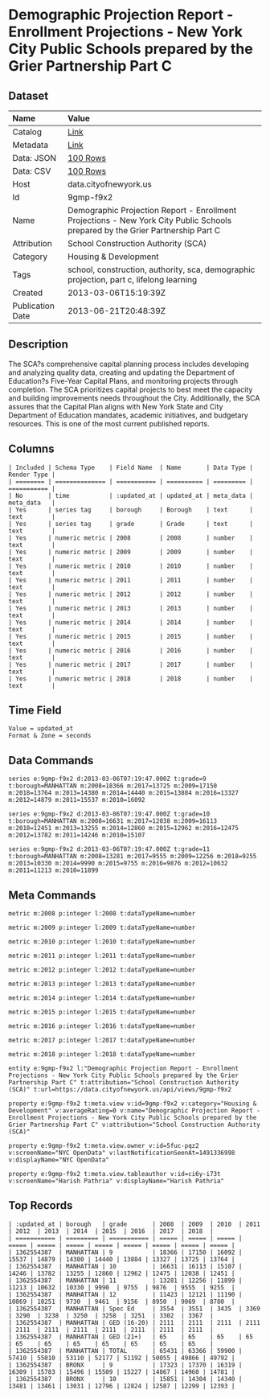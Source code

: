 # Demographic Projection Report - Enrollment Projections - New York City Public Schools prepared by the Grier Partnership Part C

## Dataset

| Name | Value |
| :--- | :---- |
| Catalog | [Link](https://catalog.data.gov/dataset/demographic-projection-report-enrollment-projections-new-york-city-public-schools-prepared-29ec4) |
| Metadata | [Link](https://data.cityofnewyork.us/api/views/9gmp-f9x2) |
| Data: JSON | [100 Rows](https://data.cityofnewyork.us/api/views/9gmp-f9x2/rows.json?max_rows=100) |
| Data: CSV | [100 Rows](https://data.cityofnewyork.us/api/views/9gmp-f9x2/rows.csv?max_rows=100) |
| Host | data.cityofnewyork.us |
| Id | 9gmp-f9x2 |
| Name | Demographic Projection Report - Enrollment Projections - New York City Public Schools prepared by the Grier Partnership Part C |
| Attribution | School Construction Authority (SCA) |
| Category | Housing & Development |
| Tags | school, construction, authority, sca, demographic projection, part c, lifelong learning |
| Created | 2013-03-06T15:19:39Z |
| Publication Date | 2013-06-21T20:48:39Z |

## Description

The SCA?s comprehensive capital planning process includes developing and analyzing quality data, creating and updating the Department of Education?s Five-Year Capital Plans, and monitoring projects through completion. The SCA prioritizes capital projects to best meet the capacity and building improvements needs throughout the City.  Additionally, the SCA assures that the Capital Plan aligns with New York State and City Department of Education mandates, academic initiatives, and budgetary resources.  This is one of the most current published reports.

## Columns

```ls
| Included | Schema Type    | Field Name  | Name       | Data Type | Render Type |
| ======== | ============== | =========== | ========== | ========= | =========== |
| No       | time           | :updated_at | updated_at | meta_data | meta_data   |
| Yes      | series tag     | borough     | Borough    | text      | text        |
| Yes      | series tag     | grade       | Grade      | text      | text        |
| Yes      | numeric metric | 2008        | 2008       | number    | text        |
| Yes      | numeric metric | 2009        | 2009       | number    | text        |
| Yes      | numeric metric | 2010        | 2010       | number    | text        |
| Yes      | numeric metric | 2011        | 2011       | number    | text        |
| Yes      | numeric metric | 2012        | 2012       | number    | text        |
| Yes      | numeric metric | 2013        | 2013       | number    | text        |
| Yes      | numeric metric | 2014        | 2014       | number    | text        |
| Yes      | numeric metric | 2015        | 2015       | number    | text        |
| Yes      | numeric metric | 2016        | 2016       | number    | text        |
| Yes      | numeric metric | 2017        | 2017       | number    | text        |
| Yes      | numeric metric | 2018        | 2018       | number    | text        |
```

## Time Field

```ls
Value = updated_at
Format & Zone = seconds
```

## Data Commands

```ls
series e:9gmp-f9x2 d:2013-03-06T07:19:47.000Z t:grade=9 t:borough=MANHATTAN m:2008=18366 m:2017=13725 m:2009=17150 m:2018=13764 m:2013=14380 m:2014=14440 m:2015=13884 m:2016=13327 m:2012=14879 m:2011=15537 m:2010=16092

series e:9gmp-f9x2 d:2013-03-06T07:19:47.000Z t:grade=10 t:borough=MANHATTAN m:2008=16631 m:2017=12038 m:2009=16113 m:2018=12451 m:2013=13255 m:2014=12860 m:2015=12962 m:2016=12475 m:2012=13782 m:2011=14246 m:2010=15107

series e:9gmp-f9x2 d:2013-03-06T07:19:47.000Z t:grade=11 t:borough=MANHATTAN m:2008=13281 m:2017=9555 m:2009=12256 m:2018=9255 m:2013=10330 m:2014=9990 m:2015=9755 m:2016=9876 m:2012=10632 m:2011=11213 m:2010=11899
```

## Meta Commands

```ls
metric m:2008 p:integer l:2008 t:dataTypeName=number

metric m:2009 p:integer l:2009 t:dataTypeName=number

metric m:2010 p:integer l:2010 t:dataTypeName=number

metric m:2011 p:integer l:2011 t:dataTypeName=number

metric m:2012 p:integer l:2012 t:dataTypeName=number

metric m:2013 p:integer l:2013 t:dataTypeName=number

metric m:2014 p:integer l:2014 t:dataTypeName=number

metric m:2015 p:integer l:2015 t:dataTypeName=number

metric m:2016 p:integer l:2016 t:dataTypeName=number

metric m:2017 p:integer l:2017 t:dataTypeName=number

metric m:2018 p:integer l:2018 t:dataTypeName=number

entity e:9gmp-f9x2 l:"Demographic Projection Report - Enrollment Projections - New York City Public Schools prepared by the Grier Partnership Part C" t:attribution="School Construction Authority (SCA)" t:url=https://data.cityofnewyork.us/api/views/9gmp-f9x2

property e:9gmp-f9x2 t:meta.view v:id=9gmp-f9x2 v:category="Housing & Development" v:averageRating=0 v:name="Demographic Projection Report - Enrollment Projections - New York City Public Schools prepared by the Grier Partnership Part C" v:attribution="School Construction Authority (SCA)"

property e:9gmp-f9x2 t:meta.view.owner v:id=5fuc-pqz2 v:screenName="NYC OpenData" v:lastNotificationSeenAt=1491336998 v:displayName="NYC OpenData"

property e:9gmp-f9x2 t:meta.view.tableauthor v:id=ci6y-i73t v:screenName="Harish Pathria" v:displayName="Harish Pathria"
```

## Top Records

```ls
| :updated_at | borough   | grade       | 2008  | 2009  | 2010  | 2011  | 2012  | 2013  | 2014  | 2015  | 2016  | 2017  | 2018  | 
| =========== | ========= | =========== | ===== | ===== | ===== | ===== | ===== | ===== | ===== | ===== | ===== | ===== | ===== | 
| 1362554387  | MANHATTAN | 9           | 18366 | 17150 | 16092 | 15537 | 14879 | 14380 | 14440 | 13884 | 13327 | 13725 | 13764 | 
| 1362554387  | MANHATTAN | 10          | 16631 | 16113 | 15107 | 14246 | 13782 | 13255 | 12860 | 12962 | 12475 | 12038 | 12451 | 
| 1362554387  | MANHATTAN | 11          | 13281 | 12256 | 11899 | 11213 | 10632 | 10330 | 9990  | 9755  | 9876  | 9555  | 9255  | 
| 1362554387  | MANHATTAN | 12          | 11423 | 12121 | 11190 | 10869 | 10251 | 9730  | 9461  | 9156  | 8950  | 9069  | 8780  | 
| 1362554387  | MANHATTAN | Spec Ed     | 3554  | 3551  | 3435  | 3369  | 3290  | 3238  | 3250  | 3258  | 3251  | 3302  | 3367  | 
| 1362554387  | MANHATTAN | GED (16-20) | 2111  | 2111  | 2111  | 2111  | 2111  | 2111  | 2111  | 2111  | 2111  | 2111  | 2111  | 
| 1362554387  | MANHATTAN | GED (21+)   | 65    | 65    | 65    | 65    | 65    | 65    | 65    | 65    | 65    | 65    | 65    | 
| 1362554387  | MANHATTAN | TOTAL       | 65431 | 63366 | 59900 | 57410 | 55010 | 53110 | 52177 | 51192 | 50055 | 49866 | 49792 | 
| 1362554387  | BRONX     | 9           | 17323 | 17370 | 16319 | 16309 | 15783 | 15496 | 15509 | 15227 | 14867 | 14960 | 14781 | 
| 1362554387  | BRONX     | 10          | 15851 | 14304 | 14340 | 13481 | 13461 | 13031 | 12796 | 12824 | 12587 | 12299 | 12393 | 
```